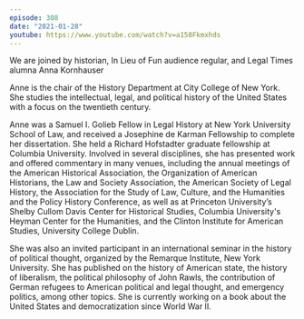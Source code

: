 ```yaml
---
episode: 308
date: "2021-01-28"
youtube: https://www.youtube.com/watch?v=a150Fkmxhds
---
```

We are joined by historian, In Lieu of Fun audience regular, and Legal Times
alumna Anna Kornhauser

Anne is the chair of the History Department at City College of New York.  She
studies the intellectual, legal, and political history of the United States
with a focus on the twentieth century.

Anne was a Samuel I. Golieb Fellow in Legal History at New York University
School of Law, and received a Josephine de Karman Fellowship to complete her
dissertation. She held a Richard Hofstadter graduate fellowship at Columbia
University. Involved in several disciplines, she has presented work and offered
commentary in many venues, including the annual meetings of the American
Historical Association, the Organization of American Historians, the Law and
Society Association, the American Society of Legal History, the Association for
the Study of Law, Culture, and the Humanities and the Policy History
Conference, as well as at Princeton University’s Shelby Cullom Davis Center for
Historical Studies, Columbia University's Heyman Center for the Humanities, and
the Clinton Institute for American Studies, University College Dublin.

She was also an invited participant in an international seminar in the history
of political thought, organized by the Remarque Institute, New York
University. She has published on the history of American state, the history of
liberalism, the political philosophy of John Rawls, the contribution of German
refugees to American political and legal thought, and emergency politics, among
other topics. She is currently working on a book about the United States and
democratization since World War II.
